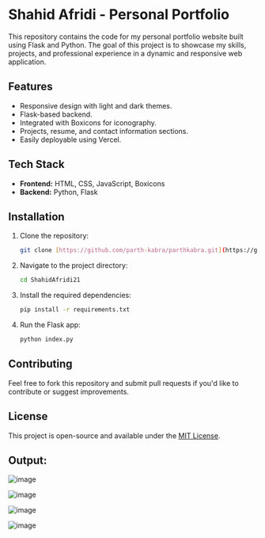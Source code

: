 
# Shahid Afridi - Personal Portfolio

This repository contains the code for my personal portfolio website built using Flask and Python. The goal of this project is to showcase my skills, projects, and professional experience in a dynamic and responsive web application.

## Features
- Responsive design with light and dark themes.
- Flask-based backend.
- Integrated with Boxicons for iconography.
- Projects, resume, and contact information sections.
- Easily deployable using Vercel.

## Tech Stack
- **Frontend:** HTML, CSS, JavaScript, Boxicons
- **Backend:** Python, Flask

## Installation
1. Clone the repository:
   ```bash
   git clone [https://github.com/parth-kabra/parthkabra.git](https://github.com/ShahidAfridi21/portfolio-python)
   ```
2. Navigate to the project directory:
   ```bash
   cd ShahidAfridi21
   ```
3. Install the required dependencies:
   ```bash
   pip install -r requirements.txt
   ```
4. Run the Flask app:
   ```bash
   python index.py
   ```

## Contributing
Feel free to fork this repository and submit pull requests if you'd like to contribute or suggest improvements.

## License
This project is open-source and available under the [MIT License](LICENSE).

## Output: 

![image](https://github.com/user-attachments/assets/e5783f74-1dca-4551-919a-9f8f951ccfc6)

![image](https://github.com/user-attachments/assets/8d20dce5-ba0c-485e-85df-966987a37a13)

![image](https://github.com/user-attachments/assets/ca34f022-798d-4181-a6bf-cf440af62e1f)

![image](https://github.com/user-attachments/assets/52ddef49-660f-4237-8ba0-a11d22b71192)




